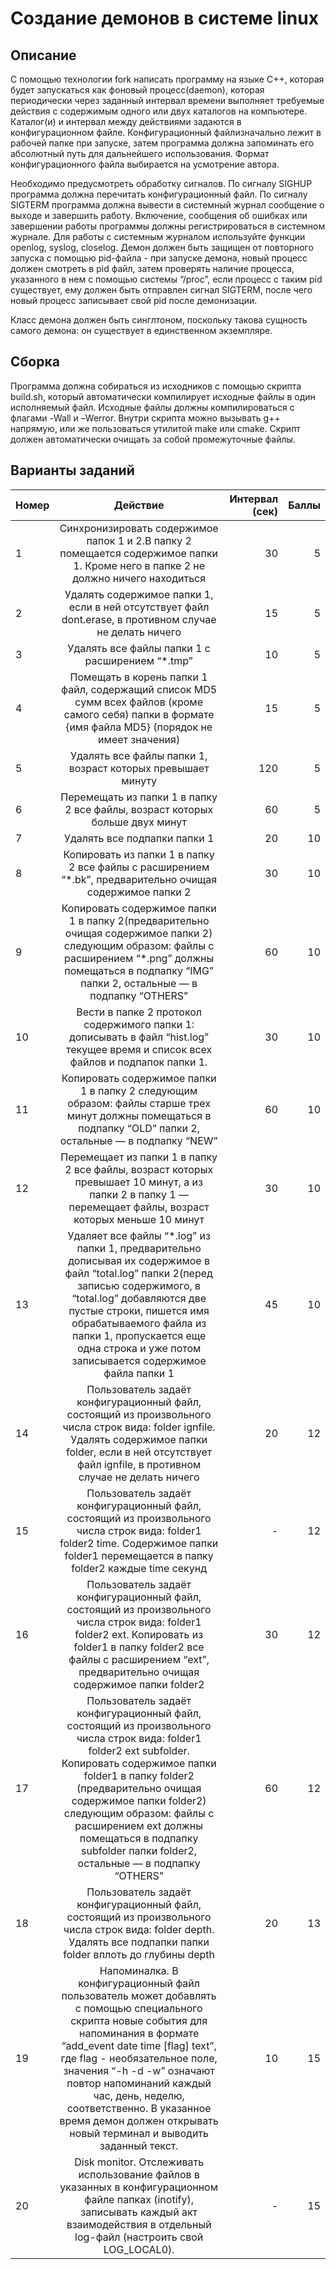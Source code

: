 # Создание демонов в системе linux
## Описание
С помощью технологии fork написать программу на языке С++, которая будет запускаться
как фоновый процесс(daemon), которая периодически через заданный интервал времени выполняет требуемые действия с 
содержимым одного или двух каталогов на компьютере. Каталог(и) и интервал между действиями задаются в конфигурационном 
файле. Конфигурационный файлизначально лежит в рабочей папке при запуске, затем программа должна запоминать его 
абсолютный путь для дальнейшего использования. Формат конфигурационного файла выбирается на усмотрение автора.

Необходимо предусмотреть обработку сигналов. По сигналу SIGHUP программа должна перечитать конфигурационный файл. По 
сигналу SIGTERM программа должна вывести в системный журнал сообщение о выходе и завершить работу. Включение, сообщения 
об ошибках или завершении работы программы должны регистрироваться в системном журнале. Для работы с системным журналом 
используйте функции openlog, syslog, closelog. Демон должен быть защищен от повторного запуска с помощью pid-файла - 
при запуске демона, новый процесс должен смотреть в pid файл, затем проверять наличие процесса, указанного в нем с 
помощью системы “/proc”, если процесс с таким pid существует, ему должен быть отправлен сигнал SIGTERM, после чего 
новый процесс записывает свой pid после демонизации. 

Класс демона должен быть синглтоном, поскольку такова сущность самого демона: он существует в единственном экземпляре.

## Сборка 
Программа должна собираться из исходников с помощью скрипта build.sh, который автоматически компилирует исходные файлы 
в один исполняемый файл. Исходные файлы должны компилироваться с флагами -Wall и –Werror. Внутри скрипта можно вызывать 
g++ напрямую, или же пользоваться утилитой make или cmake. Скрипт должен автоматически очищать за собой промежуточные 
файлы.

## Варианты заданий
 Номер |                                                                                                                                                                                         Действие                                                                                                                                                                                         | Интервал (сек) | Баллы |
|:------|:----------------------------------------------------------------------------------------------------------------------------------------------------------------------------------------------------------------------------------------------------------------------------------------------------------------------------------------------------------------------------------------:|---------------:|------:|
| 1     |                                                                                                                            Синхронизировать содержимое папок 1 и 2.В папку 2 помещается содержимое папки 1. Кроме него в папке 2 не должно ничего находиться                                                                                                                             |             30 |     5 |
| 2     |                                                                                                                                         Удалять содержимое папки 1, если в ней отсутствует файл dont.erase, в противном случае не делать ничего                                                                                                                                          |             15 |     5 |
| 3     |                                                                                                                                                                     Удалять все файлы папки 1 с расширением “*.tmp”                                                                                                                                                                      |             10 |     5 |
| 4     |                                                                                                                  Помещать в корень папки 1 файл, содержащий список MD5 сумм всех файлов (кроме самого себя) папки в формате {имя файла MD5} (порядок не имеет значения)                                                                                                                  |             15 |     5 |
| 5     |                                                                                                                                                               Удалять все файлы папки 1, возраст которых превышает минуту                                                                                                                                                                |            120 |     5 |
| 6     |                                                                                                                                                       Перемещать из папки 1 в папку 2 все файлы, возраст которых больше двух минут                                                                                                                                                       |             60 |     5 |
| 7     |                                                                                                                                                                               Удалять все подпапки папки 1                                                                                                                                                                               |             20 |    10 |
| 8     |                                                                                                                                         Копировать из папки 1 в папку 2 все файлы с расширением “*.bk”, предварительно очищая содержимое папки 2                                                                                                                                         |             30 |    10 |
| 9     |                                                                                       Копировать содержимое папки 1 в папку 2(предварительно очищая содержимое папки 2) следующим образом: файлы с расширением “*.png” должны помещаться в подпапку “IMG” папки 2, остальные — в подпапку “OTHERS”                                                                                       |             60 |    10 |
| 10    |                                                                                                                            Вести в папке 2 протокол содержимого папки 1: дописывать в файл “hist.log” текущее время и список всех файлов и подпапок папки 1.                                                                                                                             |             30 |    10 |
| 11    |                                                                                                               Копировать содержимое папки 1 в папку 2 следующим образом: файлы старше трех минут должны помещаться в подпапку “OLD” папки 2, остальные — в подпапку “NEW”                                                                                                                |             60 |    10 |
| 12    |                                                                                                                Перемещает из папки 1 в папку 2 все файлы, возраст которых превышает 10 минут, а из папки 2 в папку 1 — перемещает файлы, возраст которых меньше 10 минут                                                                                                                 |             30 |    10 |
| 13    |                                       Удаляет все файлы “*.log” из папки 1, предварительно дописывая их содержимое в файл “total.log” папки 2(перед записью содержимого, в “total.log” добавляются две пустые строки, пишется имя обрабатываемого файла из папки 1, пропускается еще одна строка и уже потом записывается содержимое файла папки 1                                       |             45 |    10 |
| 14    |                                                                                    Пользователь задаёт конфигурационный файл, состоящий из произвольного числа строк вида: folder ignfile. Удалять содержимое папки folder, если в ней отсутствует файл ignfile, в противном случае не делать ничего                                                                                     |             20 |    12 |
| 15    |                                                                                                  Пользователь задаёт конфигурационный файл, состоящий из произвольного числа строк вида: folder1 folder2 time. Содержимое папки folder1 перемещается в папку folder2 каждые time секунд                                                                                                  |              - |    12 |
| 16    |                                                                             Пользователь задаёт конфигурационный файл, состоящий из произвольного числа строк вида: folder1 folder2 ext. Копировать из folder1 в папку folder2 все файлы с расширением “ext”, предварительно очищая содержимое папки folder2                                                                             |             30 |    12 |
| 17    |               Пользователь задаёт конфигурационный файл, состоящий из произвольного числа строк вида: folder1 folder2 ext subfolder. Копировать содержимое папки folder1 в папку folder2 (предварительно очищая содержимое папки folder2) следующим образом: файлы с расширением ext должны помещаться в подпапку subfolder папки folder2, остальные — в подпапку “OTHERS”               |             60 |    12 |
| 18    |                                                                                                             Пользователь задаёт конфигурационный файл, состоящий из произвольного числа строк вида: folder depth. Удалять все подпапки папки folder вплоть до глубины depth                                                                                                              |             20 |    13 |
| 19    | Напоминалка. В конфигурационный файл пользователь может добавлять с помощью специального скрипта новые события для напоминания в формате “add_event date time [flag] text”, где flag - необязательное поле, значения “-h -d -w” означают повтор напоминаний каждый час, день, неделю, соответственно. В указанное время демон должен открывать новый терминал и выводить заданный текст. |             10 |    15 |
| 20    |                                                                                               Disk monitor. Отслеживать использование файлов в указанных в конфигурационном файле папках (inotify), записывать каждый акт взаимодействия в отдельный log-файл (настроить свой LOG_LOCAL0).                                                                                               |              - |    15 |